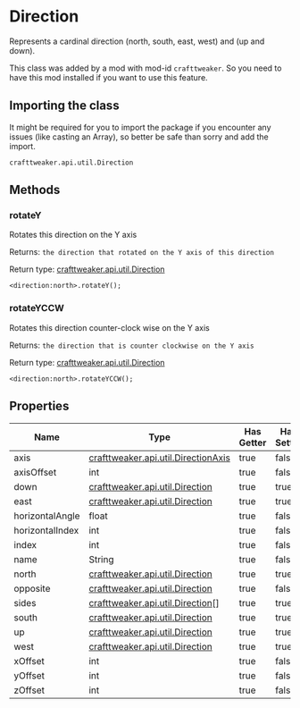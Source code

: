 # Direction

Represents a cardinal direction (north, south, east, west) and (up and down).

This class was added by a mod with mod-id `crafttweaker`. So you need to have this mod installed if you want to use this feature.

## Importing the class
It might be required for you to import the package if you encounter any issues (like casting an Array), so better be safe than sorry and add the import.  
```zenscript
crafttweaker.api.util.Direction
```

## Methods
### rotateY

Rotates this direction on the Y axis

 Returns: `the direction that rotated on the Y axis of this direction`

Return type: [crafttweaker.api.util.Direction](/vanilla/api/util/Direction)

```zenscript
<direction:north>.rotateY();
```

### rotateYCCW

Rotates this direction counter-clock wise on the Y axis

 Returns: `the direction that is counter clockwise on the Y axis`

Return type: [crafttweaker.api.util.Direction](/vanilla/api/util/Direction)

```zenscript
<direction:north>.rotateYCCW();
```


## Properties

| Name | Type | Has Getter | Has Setter |
|------|------|------------|------------|
| axis | [crafttweaker.api.util.DirectionAxis](/vanilla/api/util/DirectionAxis) | true | false |
| axisOffset | int | true | false |
| down | [crafttweaker.api.util.Direction](/vanilla/api/util/Direction) | true | true |
| east | [crafttweaker.api.util.Direction](/vanilla/api/util/Direction) | true | true |
| horizontalAngle | float | true | false |
| horizontalIndex | int | true | false |
| index | int | true | false |
| name | String | true | false |
| north | [crafttweaker.api.util.Direction](/vanilla/api/util/Direction) | true | true |
| opposite | [crafttweaker.api.util.Direction](/vanilla/api/util/Direction) | true | false |
| sides | [crafttweaker.api.util.Direction](/vanilla/api/util/Direction)[] | true | true |
| south | [crafttweaker.api.util.Direction](/vanilla/api/util/Direction) | true | true |
| up | [crafttweaker.api.util.Direction](/vanilla/api/util/Direction) | true | true |
| west | [crafttweaker.api.util.Direction](/vanilla/api/util/Direction) | true | true |
| xOffset | int | true | false |
| yOffset | int | true | false |
| zOffset | int | true | false |

